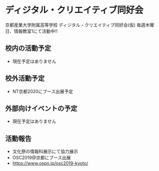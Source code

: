 # ディジタル・クリエイティブ同好会

[](https://www.youtube.com/watch?v=fVw9_AX_RCA)

京都産業大学附属高等学校 ディジタル・クリエイティブ同好会(仮)
毎週木曜日、情報教室1にて活動中!! 

## 校内の活動予定
* 現在予定はありません

## 校外活動予定
* NT京都2020にブース出展予定

## 外部向けイベントの予定
* 現在予定はありません

## 活動報告
* 文化祭の情報科展示にて協力展示
* OSC2019@京都にブース出展
 * https://www.ospn.jp/osc2019-kyoto/